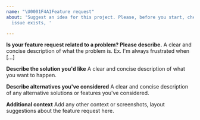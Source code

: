 ```yaml
---
name: "\U0001F4A1Feature request"
about: 'Suggest an idea for this project. Please, before you start, check if an related
  issue exists, '

---
```


**Is your feature request related to a problem? Please describe.**
A clear and concise description of what the problem is. Ex. I'm always frustrated when [...]

**Describe the solution you'd like**
A clear and concise description of what you want to happen.

**Describe alternatives you've considered**
A clear and concise description of any alternative solutions or features you've considered.

**Additional context**
Add any other context or screenshots, layout suggestions about the feature request here.
